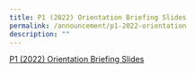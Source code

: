 ```yaml
---
title: P1 (2022) Orientation Briefing Slides
permalink: /announcement/p1-2022-orientation
description: ""
---
```

[P1 (2022) Orientation Briefing Slides](/files/P1%20e-orientation%202021_Main%20Session.pdf)